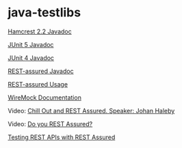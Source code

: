 # java-testlibs

[Hamcrest 2.2 Javadoc](http://hamcrest.org/JavaHamcrest/javadoc/2.2/)

[JUnit 5 Javadoc](https://junit.org/junit5/docs/current/api/)

[JUnit 4 Javadoc](http://junit.org/junit4/javadoc/latest/)

[REST-assured Javadoc](https://www.javadoc.io/doc/io.rest-assured/rest-assured/latest/index.html)

[REST-assured Usage](https://github.com/rest-assured/rest-assured/wiki/Usage)

[WireMock Documentation](http://wiremock.org/docs/)

Video: [Chill Out and REST Assured. Speaker: Johan Haleby](https://www.youtube.com/watch?v=34I22CUxkUc)

Video: [Do you REST Assured?](https://www.youtube.com/watch?v=3JBz4NjYYKY)

[Testing REST APIs with REST Assured](https://developers.redhat.com/blog/2017/07/20/testing-rest-apis-with-rest-assured/)
